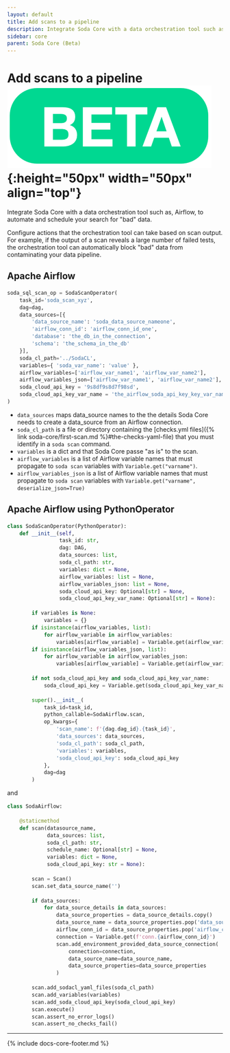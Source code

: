 ```yaml
---
layout: default
title: Add scans to a pipeline
description: Integrate Soda Core with a data orchestration tool such as, Airflow, to automate and schedule your search for "bad" data.
sidebar: core
parent: Soda Core (Beta)
---
```


# Add scans to a pipeline ![beta](/assets/images/beta.png){:height="50px" width="50px" align="top"}

Integrate Soda Core with a data orchestration tool such as, Airflow, to automate and schedule your search for "bad" data. 

Configure actions that the orchestration tool can take based on scan output. For example, if the output of a scan reveals a large number of failed tests, the orchestration tool can automatically block "bad" data from contaminating your data pipeline.

## Apache Airflow

```python
soda_sql_scan_op = SodaScanOperator(
    task_id='soda_scan_xyz',
    dag=dag,
    data_sources=[{ 
        'data_source_name': 'soda_data_source_nameone',
        'airflow_conn_id': 'airflow_conn_id_one', 
        'database': 'the_db_in_the_connection',
        'schema': 'the_schema_in_the_db'
    }],
    soda_cl_path='../SodaCL',
    variables={ 'soda_var_name': 'value' },
    airflow_variables=['airflow_var_name1', 'airflow_var_name2'],
    airflow_variables_json=['airflow_var_name1', 'airflow_var_name2'],
    soda_cloud_api_key = '9s8df9s8d7f98sd',
    soda_cloud_api_key_var_name = 'the_airflow_soda_api_key_key_var_name'
)
```

* `data_sources` maps data_source names to the the details Soda Core needs to create a data_source from an Airflow connection.
* `soda_cl_path` is a file or directory containing the [checks.yml files]({% link soda-core/first-scan.md %}#the-checks-yaml-file) that you must identify in a `soda scan` command.
* `variables` is a dict and that Soda Core passe "as is" to the scan.
* `airflow_variables` is a list of Airflow variable names that must propagate to `soda scan` variables with `Variable.get("varname")`.
* `airflow_variables_json` is a list of Airflow variable names that must propagate to `soda scan` variables with `Variable.get("varname", deserialize_json=True)`

## Apache Airflow using PythonOperator

```python
class SodaScanOperator(PythonOperator):
    def __init__(self,
                 task_id: str,
                 dag: DAG,
                 data_sources: list,
                 soda_cl_path: str,
                 variables: dict = None,
                 airflow_variables: list = None,
                 airflow_variables_json: list = None,
                 soda_cloud_api_key: Optional[str] = None,
                 soda_cloud_api_key_var_name: Optional[str] = None):
        
        if variables is None:
            variables = {}
        if isinstance(airflow_variables, list):
            for airflow_variable in airflow_variables:
                variables[airflow_variable] = Variable.get(airflow_variable)
        if isinstance(airflow_variables_json, list):
            for airflow_variable in airflow_variables_json:
                variables[airflow_variable] = Variable.get(airflow_variable, deserialize_json=True)
                
        if not soda_cloud_api_key and soda_cloud_api_key_var_name:
            soda_cloud_api_key = Variable.get(soda_cloud_api_key_var_name)
        
        super().__init__(
            task_id=task_id,
            python_callable=SodaAirflow.scan,
            op_kwargs={
                'scan_name': f'{dag.dag_id}.{task_id}',
                'data_sources': data_sources,
                'soda_cl_path': soda_cl_path,
                'variables': variables,
                'soda_cloud_api_key': soda_cloud_api_key
            },
            dag=dag
        )
```

and

```python
class SodaAirflow:

    @staticmethod
    def scan(datasource_name,
             data_sources: list,
             soda_cl_path: str,
             schedule_name: Optional[str] = None,
             variables: dict = None,
             soda_cloud_api_key: str = None):

        scan = Scan()
        scan.set_data_source_name('')

        if data_sources:
            for data_source_details in data_sources:
                data_source_properties = data_source_details.copy()
                data_source_name = data_source_properties.pop('data_source_name')
                airflow_conn_id = data_source_properties.pop('airflow_conn_id')
                connection = Variable.get(f'conn.{airflow_conn_id}')
                scan.add_environment_provided_data_source_connection(
                    connection=connection,
                    data_source_name=data_source_name,
                    data_source_properties=data_source_properties
                )

        scan.add_sodacl_yaml_files(soda_cl_path)
        scan.add_variables(variables)
        scan.add_soda_cloud_api_key(soda_cloud_api_key)
        scan.execute()
        scan.assert_no_error_logs()
        scan.assert_no_checks_fail()
```


---
{% include docs-core-footer.md %}